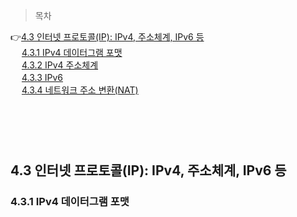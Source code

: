 > 목차

👉[4.3 인터넷 프로토콜(IP): IPv4, 주소체계, IPv6 등](#43-인터넷-프로토콜ip-ipv4-주소체계-ipv6-등)　   
　   [4.3.1 IPv4 데이터그램 포맷](#431-ipv4-데이터그램-포맷)　   　   
　   [4.3.2 IPv4 주소체계](#431-ipv4-데이터그램-포맷)　   　       
　   [4.3.3 IPv6](#431-ipv4-데이터그램-포맷)　   　       
　   [4.3.4 네트워크 주소 변환(NAT)](#434-ipv4-데이터그램-포맷)　   　       

　   
　   
　   
## 4.3 인터넷 프로토콜(IP): IPv4, 주소체계, IPv6 등


### 4.3.1 IPv4 데이터그램 포맷

